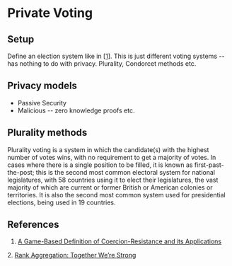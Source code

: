 <div class="container">

# Private Voting

## Setup

Define an election system like in [[1][1]]. This is just different voting systems -- has nothing to do with privacy. Plurality, Condorcet methods etc. 

## Privacy models 

* Passive Security
* Malicious -- zero knowledge proofs etc.

## Plurality methods

Plurality voting is a system in which the candidate(s) with the highest number of votes wins, with no requirement to get a majority of votes. In cases where there is a single position to be filled, it is known as first-past-the-post; this is the second most common electoral system for national legislatures, with 58 countries using it to elect their legislatures, the vast majority of which are current or former British or American colonies or territories. It is also the second most common system used for presidential elections, being used in 19 countries.

<!-- 
This material needs a fair bit of new background. The topics include:

* [Exponential Mechanism](ExponentialMechanism)
* [Introduction to Choice Theory](https://plato.stanford.edu/entries/social-choice/)
* [Differentially Private Rank Aggregation](https://cs.colgate.edu/~mhay/assets/publications/hay2017differentially.pdf)
* [A general understanding of Voting methods]()
 -->
## References

[1]: https://eprint.iacr.org/2009/582.pdf "A Game-Based Definition of Coercion-Resistance and its Applications"
1. [A Game-Based Definition of Coercion-Resistance and its Applications](https://eprint.iacr.org/2009/582.pdf)

[2]: https://dl.acm.org/doi/pdf/10.5555/2791220.2791224 "Rank Aggregation: Together We’re Strong"
2. [Rank Aggregation: Together We’re Strong](https://dl.acm.org/doi/pdf/10.5555/2791220.2791224)

</div>